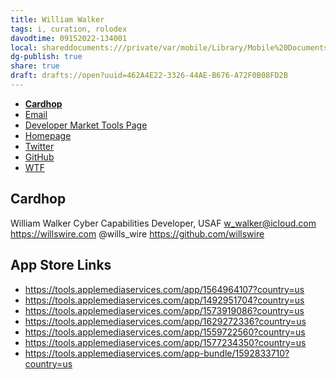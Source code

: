 ```yaml
---
title: William Walker
tags: i, curation, rolodex
davodtime: 09152022-134001
local: shareddocuments:///private/var/mobile/Library/Mobile%20Documents/iCloud~md~obsidian/Documents/OBSHIDDIAN/drafts/462A4E22-3326-44AE-B676-A72F0B08FD2B.md
dg-publish: true
share: true
draft: drafts://open?uuid=462A4E22-3326-44AE-B676-A72F0B08FD2B
---
```


- [**Cardhop**](x-cardhop://show?id=contact:60DFF39B-2567-480B-A4DA-B861A2B0D08B&contact=William%20Walker)
- [Email](mailto:w_walker@icloud.com)
- [Developer Market Tools Page](https://apps.apple.com/us/developer/william-walker/id1492951703)
- [Homepage](https://willswire.com)
- [Twitter](https://twitter.com/wills_wire)
- [GitHub](https://github.com/willswire)
- [WTF](https://davidblue.wtf/drafts/462A4E22-3326-44AE-B676-A72F0B08FD2B.html)

## Cardhop

William Walker
Cyber Capabilities Developer, USAF
w_walker@icloud.com
https://willswire.com
@wills_wire
https://github.com/willswire

## App Store Links

- https://tools.applemediaservices.com/app/1564964107?country=us
- https://tools.applemediaservices.com/app/1492951704?country=us
- https://tools.applemediaservices.com/app/1573919086?country=us
- https://tools.applemediaservices.com/app/1629272336?country=us
- https://tools.applemediaservices.com/app/1559722560?country=us
- https://tools.applemediaservices.com/app/1577234350?country=us
- https://tools.applemediaservices.com/app-bundle/1592833710?country=us
